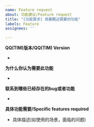 ```yaml
---
name: Feature request
about: 功能建议/Feature request
title: "[功能需求] 简要概述需要的功能"
labels: Feature
assignees: ''

---
```


**QQ(TIM)版本/QQ(TIM) Version**

* 

**为什么你认为需要此功能**

* 

**联系到哪些已经存在的bug或者功能**

* 

**具体功能需要/Specific features required**

*  具体描述(如使用的场景，面临的问题)



<!--- 勿删此行--->

<!--- ejfweaxptgrsgxed--->

